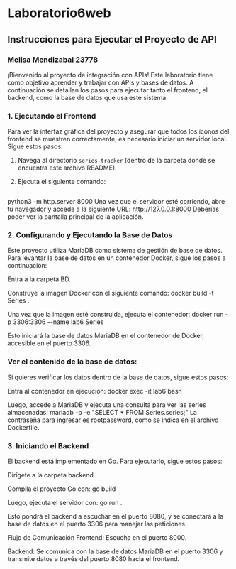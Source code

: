 # Laboratorio6web
## Instrucciones para Ejecutar el Proyecto de API
### Melisa Mendizabal 23778

¡Bienvenido al proyecto de integración con APIs! Este laboratorio tiene como objetivo aprender y trabajar con APIs y bases de datos. A continuación se detallan los pasos para ejecutar tanto el frontend, el backend, como la base de datos que usa este sistema.

### 1. **Ejecutando el Frontend**

Para ver la interfaz gráfica del proyecto y asegurar que todos los íconos del frontend se muestren correctamente, es necesario iniciar un servidor local. Sigue estos pasos:

1. Navega al directorio `series-tracker` (dentro de la carpeta donde se encuentra este archivo README).
2. Ejecuta el siguiente comando:

   ```bash
python3 -m http.server 8000
Una vez que el servidor esté corriendo, abre tu navegador y accede a la siguiente URL:
http://127.0.0.1:8000
Deberías poder ver la pantalla principal de la aplicación.

### 2. Configurando y Ejecutando la Base de Datos
Este proyecto utiliza MariaDB como sistema de gestión de base de datos. Para levantar la base de datos en un contenedor Docker, sigue los pasos a continuación:

Entra a la carpeta BD.

Construye la imagen Docker con el siguiente comando:
docker build -t Series .

Una vez que la imagen esté construida, ejecuta el contenedor:
docker run -p 3306:3306 --name lab6 Series

Esto iniciará la base de datos MariaDB en el contenedor de Docker, accesible en el puerto 3306.

### Ver el contenido de la base de datos:

Si quieres verificar los datos dentro de la base de datos, sigue estos pasos:

Entra al contenedor en ejecución:
docker exec -it lab6 bash

Luego, accede a MariaDB y ejecuta una consulta para ver las series almacenadas:
mariadb -p -e "SELECT * FROM Series.series;"
La contraseña para ingresar es rootpassword, como se indica en el archivo Dockerfile.

### 3. Iniciando el Backend
El backend está implementado en Go. Para ejecutarlo, sigue estos pasos:

Dirígete a la carpeta backend.

Compila el proyecto Go con:
go build

Luego, ejecuta el servidor con:
go run .

Esto pondrá el backend a escuchar en el puerto 8080, y se conectará a la base de datos en el puerto 3306 para manejar las peticiones.

Flujo de Comunicación
Frontend: Escucha en el puerto 8000.

Backend: Se comunica con la base de datos MariaDB en el puerto 3306 y transmite datos a través del puerto 8080 hacia el frontend.
